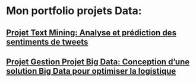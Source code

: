 # Mon portfolio projets Data:

## [Projet Text Mining: Analyse et prédiction des sentiments de tweets](https://github.com/gbangout/text-mining-sentiment.git)

## [Projet Gestion Projet Big Data: Conception d’une solution Big Data pour optimiser la logistique](https://github.com/gbangout/gestion-de-projet-big-data-logistics.git)


